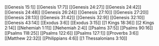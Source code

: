 [[Genesis 15:1]]
[[Genesis 17:7]]
[[Genesis 24:27]]
[[Genesis 24:42]]
[[Genesis 24:48]]
[[Genesis 26:24]]
[[Genesis 27:10]]
[[Genesis 27:20]]
[[Genesis 28:13]]
[[Genesis 31:42]]
[[Genesis 32:9]]
[[Genesis 32:10]]
[[Genesis 43:14]]
[[Exodus 3:6]]
[[Exodus 3:15]]
[[1 Kings 18:36]]
[[2 Kings 2:14]]
[[Nehemiah 1:11]]
[[Nehemiah 2:4]]
[[Psalms 37:5]]
[[Psalms 90:16]]
[[Psalms 118:25]]
[[Psalms 122:6]]
[[Psalms 127:1]]
[[Proverbs 3:6]]
[[Matthew 22:32]]
[[Philippians 4:6]]
[[1 Thessalonians 3:10]]
